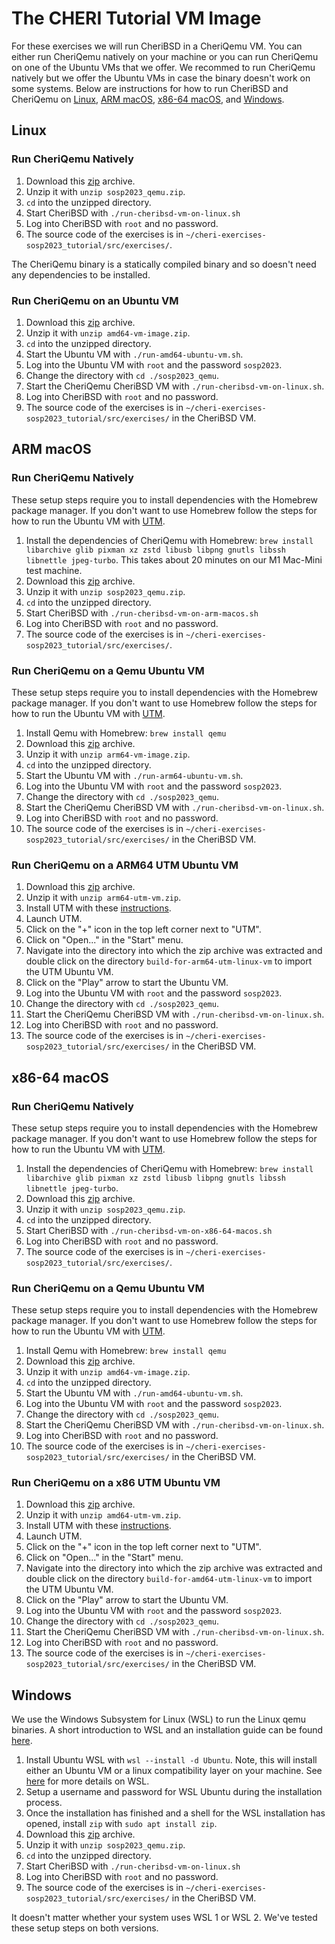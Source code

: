 # The CHERI Tutorial VM Image
For these exercises we will run CheriBSD in a CheriQemu VM. You can either run CheriQemu natively on your machine or you can run CheriQemu on one of the Ubuntu VMs that we offer. We recommed to run CheriQemu natively but we offer the Ubuntu VMs in case the binary doesn't work on some systems.
Below are instructions for how to run CheriBSD and CheriQemu on [Linux](#linux), [ARM macOS](#arm-macos), [x86-64 macOS](x86-64-macos), and [Windows](#windows).

## Linux
### Run CheriQemu Natively

1. Download this [zip](https://www.cl.cam.ac.uk/~pffm2/sosp2023_cheri_tutorial/files/sosp2023_qemu.zip) archive.
1. Unzip it with `unzip sosp2023_qemu.zip`.
1. `cd` into the unzipped directory.
1. Start CheriBSD with `./run-cheribsd-vm-on-linux.sh`
1. Log into CheriBSD with `root` and no password.
1. The source code of the exercises is in `~/cheri-exercises-sosp2023_tutorial/src/exercises/`.

The CheriQemu binary is a statically compiled binary and so doesn't need any dependencies to be installed.

### Run CheriQemu on an Ubuntu VM

1. Download this [zip](https://www.cl.cam.ac.uk/~pffm2/sosp2023_cheri_tutorial/files/amd64-vm-image.zip) archive.
1. Unzip it with `unzip amd64-vm-image.zip`.
1. `cd` into the unzipped directory.
1. Start the Ubuntu VM with `./run-amd64-ubuntu-vm.sh`.
1. Log into the Ubuntu VM with `root` and the password `sosp2023`.
1. Change the directory with `cd ./sosp2023_qemu`.
1. Start the CheriQemu CheriBSD VM with `./run-cheribsd-vm-on-linux.sh`.
1. Log into CheriBSD with `root` and no password.
1. The source code of the exercises is in `~/cheri-exercises-sosp2023_tutorial/src/exercises/` in the CheriBSD VM.


## ARM macOS
### Run CheriQemu Natively

These setup steps require you to install dependencies with the Homebrew package manager. If you don't want to use Homebrew follow the steps for how to run the Ubuntu VM with [UTM](#run-cheriqemu-on-an-arm64-utm-ubuntu-vm).

1. Install the dependencies of CheriQemu with Homebrew: `brew install libarchive glib pixman xz zstd libusb libpng gnutls libssh libnettle jpeg-turbo`. This takes about 20 minutes on our M1 Mac-Mini test machine.
1. Download this [zip](https://www.cl.cam.ac.uk/~pffm2/sosp2023_cheri_tutorial/files/sosp2023_qemu.zip) archive.
1. Unzip it with `unzip sosp2023_qemu.zip`.
1. `cd` into the unzipped directory.
1. Start CheriBSD with `./run-cheribsd-vm-on-arm-macos.sh`
1. Log into CheriBSD with `root` and no password.
1. The source code of the exercises is in `~/cheri-exercises-sosp2023_tutorial/src/exercises/`.

### Run CheriQemu on a Qemu Ubuntu VM

These setup steps require you to install dependencies with the Homebrew package manager. If you don't want to use Homebrew follow the steps for how to run the Ubuntu VM with [UTM](#run-cheriqemu-on-an-arm64-utm-ubuntu-vm).

1. Install Qemu with Homebrew: `brew install qemu`
1. Download this [zip](https://www.cl.cam.ac.uk/~pffm2/sosp2023_cheri_tutorial/files/arm64-vm-image.zip) archive.
1. Unzip it with `unzip arm64-vm-image.zip`.
1. `cd` into the unzipped directory.
1. Start the Ubuntu VM with `./run-arm64-ubuntu-vm.sh`.
1. Log into the Ubuntu VM with `root` and the password `sosp2023`.
1. Change the directory with `cd ./sosp2023_qemu`.
1. Start the CheriQemu CheriBSD VM with `./run-cheribsd-vm-on-linux.sh`.
1. Log into CheriBSD with `root` and no password.
1. The source code of the exercises is in `~/cheri-exercises-sosp2023_tutorial/src/exercises/` in the CheriBSD VM.

### Run CheriQemu on a ARM64 UTM Ubuntu VM

1. Download this [zip](https://www.cl.cam.ac.uk/~pffm2/sosp2023_cheri_tutorial/files/arm64-utm-vm.zip) archive.
1. Unzip it with `unzip arm64-utm-vm.zip`.
1. Install UTM with these [instructions](https://docs.getutm.app/installation/macos/).
1. Launch UTM.
1. Click on the "+" icon in the top left corner next to "UTM".
1. Click on "Open..." in the "Start" menu.
1. Navigate into the directory into which the zip archive was extracted and double click on the directory `build-for-arm64-utm-linux-vm` to import the UTM Ubuntu VM.
1. Click on the "Play" arrow to start the Ubuntu VM.
1. Log into the Ubuntu VM with `root` and the password `sosp2023`.
1. Change the directory with `cd ./sosp2023_qemu`.
1. Start the CheriQemu CheriBSD VM with `./run-cheribsd-vm-on-linux.sh`.
1. Log into CheriBSD with `root` and no password.
1. The source code of the exercises is in `~/cheri-exercises-sosp2023_tutorial/src/exercises/` in the CheriBSD VM.

## x86-64 macOS
### Run CheriQemu Natively

These setup steps require you to install dependencies with the Homebrew package manager. If you don't want to use Homebrew follow the steps for how to run the Ubuntu VM with [UTM](#run-cheriqemu-on-a-x86-utm-ubuntu-vm).

1. Install the dependencies of CheriQemu with Homebrew: `brew install libarchive glib pixman xz zstd libusb libpng gnutls libssh libnettle jpeg-turbo`.
1. Download this [zip](https://www.cl.cam.ac.uk/~pffm2/sosp2023_cheri_tutorial/files/sosp2023_qemu.zip) archive.
1. Unzip it with `unzip sosp2023_qemu.zip`.
1. `cd` into the unzipped directory.
1. Start CheriBSD with `./run-cheribsd-vm-on-x86-64-macos.sh`
1. Log into CheriBSD with `root` and no password.
1. The source code of the exercises is in `~/cheri-exercises-sosp2023_tutorial/src/exercises/`.

### Run CheriQemu on a Qemu Ubuntu VM

These setup steps require you to install dependencies with the Homebrew package manager. If you don't want to use Homebrew follow the steps for how to run the Ubuntu VM with [UTM](#run-cheriqemu-on-a-x86-utm-ubuntu-vm).

1. Install Qemu with Homebrew: `brew install qemu`
1. Download this [zip](https://www.cl.cam.ac.uk/~pffm2/sosp2023_cheri_tutorial/files/amd64-vm-image.zip) archive.
1. Unzip it with `unzip amd64-vm-image.zip`.
1. `cd` into the unzipped directory.
1. Start the Ubuntu VM with `./run-amd64-ubuntu-vm.sh`.
1. Log into the Ubuntu VM with `root` and the password `sosp2023`.
1. Change the directory with `cd ./sosp2023_qemu`.
1. Start the CheriQemu CheriBSD VM with `./run-cheribsd-vm-on-linux.sh`.
1. Log into CheriBSD with `root` and no password.
1. The source code of the exercises is in `~/cheri-exercises-sosp2023_tutorial/src/exercises/` in the CheriBSD VM.

### Run CheriQemu on a x86 UTM Ubuntu VM

1. Download this [zip](https://www.cl.cam.ac.uk/~pffm2/sosp2023_cheri_tutorial/files/amd64-utm-vm.zip) archive.
1. Unzip it with `unzip amd64-utm-vm.zip`.
1. Install UTM with these [instructions](https://docs.getutm.app/installation/macos/).
1. Launch UTM.
1. Click on the "+" icon in the top left corner next to "UTM".
1. Click on "Open..." in the "Start" menu.
1. Navigate into the directory into which the zip archive was extracted and double click on the directory `build-for-amd64-utm-linux-vm` to import the UTM Ubuntu VM.
1. Click on the "Play" arrow to start the Ubuntu VM.
1. Log into the Ubuntu VM with `root` and the password `sosp2023`.
1. Change the directory with `cd ./sosp2023_qemu`.
1. Start the CheriQemu CheriBSD VM with `./run-cheribsd-vm-on-linux.sh`.
1. Log into CheriBSD with `root` and no password.
1. The source code of the exercises is in `~/cheri-exercises-sosp2023_tutorial/src/exercises/` in the CheriBSD VM.


## Windows

We use the Windows Subsystem for Linux (WSL) to run the Linux qemu binaries. A short introduction to WSL and an installation guide can be found [here](https://learn.microsoft.com/en-us/windows/wsl/).

1. Install Ubuntu WSL with `wsl --install -d Ubuntu`. Note, this will install either an Ubuntu VM or a linux compatibility layer on your machine. See [here](https://learn.microsoft.com/en-us/windows/wsl/) for more details on WSL.
1. Setup a username and password for WSL Ubuntu during the installation process.
1. Once the installation has finished and a shell for the WSL installation has opened, install `zip` with `sudo apt install zip`.
1. Download this [zip](https://www.cl.cam.ac.uk/~pffm2/sosp2023_cheri_tutorial/files/sosp2023_qemu.zip) archive.
1. Unzip it with `unzip sosp2023_qemu.zip`.
1. `cd` into the unzipped directory.
1. Start CheriBSD with `./run-cheribsd-vm-on-linux.sh`
1. Log into CheriBSD with `root` and no password.
1. The source code of the exercises is in `~/cheri-exercises-sosp2023_tutorial/src/exercises/` in the CheriBSD VM.

It doesn't matter whether your system uses WSL 1 or WSL 2. We've tested these setup steps on both versions.
